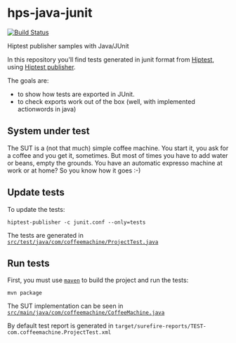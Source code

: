 # hps-java-junit

 [![Build Status](https://travis-ci.org/guyomeltmp/hps-java-junit.svg?branch=master)](https://travis-ci.org/guyomeltmp/hps-java-junit)

Hiptest publisher samples with Java/JUnit

In this repository you'll find tests generated in junit format from [Hiptest](https://hiptest.net), using [Hiptest publisher](https://github.com/hiptest/hiptest-publisher).

The goals are:

 * to show how tests are exported in JUnit.
 * to check exports work out of the box (well, with implemented actionwords in java)

System under test
------------------

The SUT is a (not that much) simple coffee machine. You start it, you ask for a coffee and you get it, sometimes. But most of times you have to add water or beans, empty the grounds. You have an automatic expresso machine at work or at home? So you know how it goes :-)

Update tests
-------------


To update the tests:

    hiptest-publisher -c junit.conf --only=tests

The tests are generated in [``src/test/java/com/coffeemachine/ProjectTest.java``](https://github.com/hiptest/hps-java-junit/blob/master/java/src/test/java/com/coffeemachine/ProjectTest.java)

Run tests
---------


First, you must use [``maven``](http://maven.apache.org/) to build the project and run the tests:

    mvn package

The SUT implementation can be seen in [``src/main/java/com/coffeemachine/CoffeeMachine.java``](https://github.com/hiptest/hps-java-junit/blob/master/java/src/main/java/com/coffeemachine/CoffeeMachine.java)

By default test report is generated in ```target/surefire-reports/TEST-com.coffeemachine.ProjectTest.xml```

